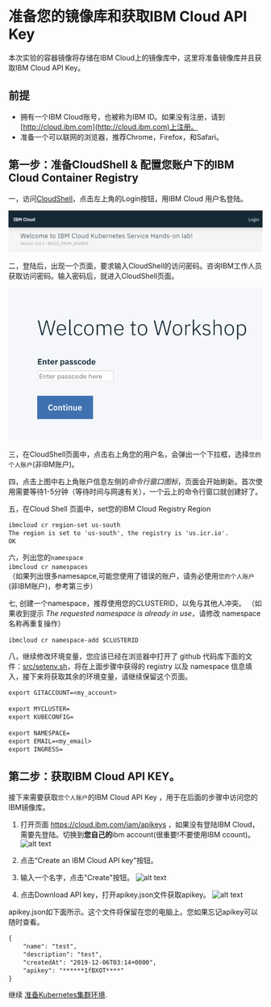 # 准备您的镜像库和获取IBM Cloud API Key

本次实验的容器镜像将存储在IBM Cloud上的镜像库中，这里将准备镜像库并且获取IBM Cloud API Key。

## 前提

* 拥有一个IBM Cloud账号，也被称为IBM ID。如果没有注册，请到[http://cloud.ibm.com](http://cloud.ibm.com)上注册。
* 准备一个可以联网的浏览器，推荐Chrome，Firefox，和Safari。

## 第一步：准备CloudShell & 配置您账户下的IBM Cloud Container Registry

一，访问[CloudShell](https://workshop.shell.cloud.ibm.com)，点击左上角的Login按钮，用IBM Cloud 用户名登陆。

![](https://github.com/daisy-ycguo/knativelab/raw/master/images/cloudshell-overview.png)

二，登陆后，出现一个页面，要求输入CloudShell的访问密码。咨询IBM工作人员获取访问密码。输入密码后，就进入CloudShell页面。

![](https://github.com/daisy-ycguo/knativelab/raw/master/images/cloudshell-passw.png)

三，在CloudShell页面中，点击右上角您的用户名，会弹出一个下拉框，选择`您的个人账户`(非IBM账户)。 

四，点击上图中右上角账户信息左侧的*命令行窗口图标*，页面会开始刷新。首次使用需要等待1-5分钟（等待时间与网速有关），一个云上的命令行窗口就创建好了。

五，在Cloud Shell 页面中，set您的IBM Cloud Registry Region

```
ibmcloud cr region-set us-south
The region is set to 'us-south', the registry is 'us.icr.io'.
OK
```

六，列出您的`namespace`   
`ibmcloud cr namespaces`   
（如果列出很多namesapce,可能您使用了错误的账户，请务必使用`您的个人账户`(非IBM账户)，参考第三步）

七, 创建一个namespace，推荐使用您的CLUSTERID，以免与其他人冲突。 （如果收到提示 *The requested namespace is already in use*，请修改 namespace 名称再重复操作）

`ibmcloud cr namespace-add $CLUSTERID`

八，继续修改环境变量，您应该已经在浏览器中打开了 github 代码库下面的文件：[src/setenv.sh](../src/setenv.sh)，将在上面步骤中获得的 registry 以及 namespace 信息填入，接下来将获取其余的环境变量，请继续保留这个页面。

```
export GITACCOUNT=<my_account>

export MYCLUSTER=
export KUBECONFIG=

export NAMESPACE=
export EMAIL=<my_email>
export INGRESS=
```

## 第二步：获取IBM Cloud API KEY。 

接下来需要获取`您个人账户`的IBM Cloud API Key ，用于在后面的步骤中访问您的IBM镜像库。

1. 打开页面 https://cloud.ibm.com/iam/apikeys ，如果没有登陆IBM Cloud，需要先登陆。切换到**您自己的**ibm account(很重要!不要使用IBM ccount)。
![alt text](https://github.com/daisy-ycguo/devopslab/blob/master/images/login-personal-account.png)

2. 点击“Create an IBM Cloud API key”按钮。

3. 输入一个名字，点击"Create"按钮。
![alt text](https://github.com/daisy-ycguo/devopslab/blob/master/images/create-api-key.png)

4. 点击Download API key，打开apikey.json文件获取apikey。
![alt text](https://github.com/daisy-ycguo/devopslab/blob/master/images/download-apikey.png)

apikey.json如下面所示。这个文件将保留在您的电脑上。您如果忘记apikey可以随时查看。
```
{
	"name": "test",
	"description": "test",
	"createdAt": "2019-12-06T03:14+0000",
	"apikey": "******1fBXOT****"
}
```

继续 [准备Kubernetes集群环境](./02-k8s-connect.md).



